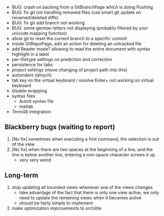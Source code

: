 * BUG: crash on backing from a GitBranchPage which is doing Pushing
* BUG: fix git not handling removed files (use smart git update on renamed/deleted diffs)
* BUG: fix git add branch not working
* BUG: some german letters not displaying (probably filtered by your unicode mapping function)
* allow git to reset the current branch to a specific commit
* inside GitRepoPage, add an action for deleting an untracked file
* add Reader mode? allowing to read the entire document with syntax highlight in a label
* per-filetype settings on prediction and correction
* persistence for tabs
* project settings (move changing of project path into this)
* autoindent (dmych)
* tab key on the virtual keyboard / resolve Enter+ not working on virtual keyboard
* disable wrapping
* syntax files
    * AutoIt syntax file
    * matlab
* Term48 integration






## Blackberry bugs (waiting to report)

1. [No fix] sometimes when executing a find command, the selection is out of the view
2. [No fix] when there are two spaces at the beginning of a line, and the line is below another line, entering a non-space character screws it up
    * very very weird

## Long-term

1. stop updating all bounded views whenever one of the views changes
    - take advantage of the fact that there is only one view active, we only need to update the remaining views when it becomes active
    - should be fairly simple to implement
2. make optimization improvements to srchilite
